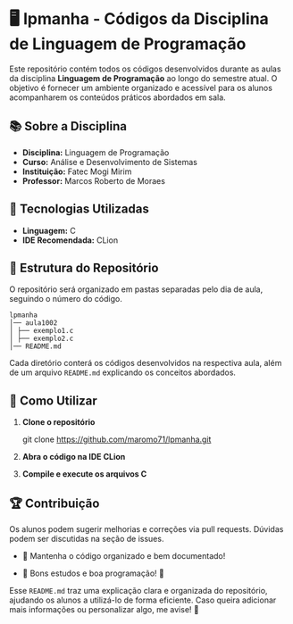 # 🖥️ lpmanha - Códigos da Disciplina de Linguagem de Programação  

Este repositório contém todos os códigos desenvolvidos durante as aulas da disciplina **Linguagem de Programação** ao longo do semestre atual. O objetivo é fornecer um ambiente organizado e acessível para os alunos acompanharem os conteúdos práticos abordados em sala.

## 📚 Sobre a Disciplina  
- **Disciplina:** Linguagem de Programação  
- **Curso:** Análise e Desenvolvimento de Sistemas  
- **Instituição:** Fatec Mogi Mirim  
- **Professor:** Marcos Roberto de Moraes  

## 🚀 Tecnologias Utilizadas  
- **Linguagem:** C  
- **IDE Recomendada:** CLion  

## 📂 Estrutura do Repositório  
O repositório será organizado em pastas separadas pelo dia de aula, seguindo o número do código.  

```
lpmanha
│── aula1002
│ ├── exemplo1.c 
│ ├── exemplo2.c 
│── README.md
```

Cada diretório conterá os códigos desenvolvidos na respectiva aula, além de um arquivo `README.md` explicando os conceitos abordados.

## 📖 Como Utilizar  
1. **Clone o repositório**  

   git clone https://github.com/maromo71/lpmanha.git

2. **Abra o código na IDE CLion**

3. **Compile e execute os arquivos C**

## 🏆 Contribuição
Os alunos podem sugerir melhorias e correções via pull requests. Dúvidas podem ser discutidas na seção de issues.

- 📌 Mantenha o código organizado e bem documentado!

- 📌 Bons estudos e boa programação! 🚀


Esse `README.md` traz uma explicação clara e organizada do repositório, ajudando os alunos a utilizá-lo de forma eficiente. Caso queira adicionar mais informações ou personalizar algo, me avise! 🚀


